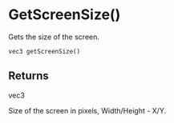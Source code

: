 # GetScreenSize()

Gets the size of the screen.

```
vec3 getScreenSize()
```

## Returns

vec3

Size of the screen in pixels, Width/Height - X/Y.


